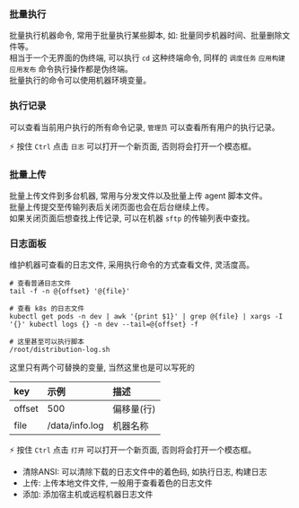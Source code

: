 ### 批量执行

批量执行机器命令, 常用于批量执行某些脚本, 如: 批量同步机器时间、批量删除文件等。  
相当于一个无界面的伪终端, 可以执行 `cd` 这种终端命令, 同样的 `调度任务` `应用构建` `应用发布` 命令执行操作都是伪终端。    
批量执行的命令可以使用机器环境变量。

### 执行记录

可以查看当前用户执行的所有命令记录, `管理员` 可以查看所有用户的执行记录。

⚡ 按住 `Ctrl` 点击 `日志` 可以打开一个新页面, 否则将会打开一个模态框。

### 批量上传

批量上传文件到多台机器, 常用与分发文件以及批量上传 agent 脚本文件。  
批量上传提交至传输列表后关闭页面也会在后台继续上传。  
如果关闭页面后想查找上传记录, 可以在机器 `sftp` 的传输列表中查找。

### 日志面板

维护机器可查看的日志文件, 采用执行命令的方式查看文件, 灵活度高。

```
# 查看普通日志文件
tail -f -n @{offset} '@{file}'

# 查看 k8s 的日志文件
kubectl get pods -n dev | awk '{print $1}' | grep @{file} | xargs -I '{}' kubectl logs {} -n dev --tail=@{offset} -f

# 这里甚至可以执行脚本
/root/distribution-log.sh
```

这里只有两个可替换的变量, 当然这里也是可以写死的

| key    | 示例             | 描述     |  
|:-------|:---------------|:-------|  
| offset | 500            | 偏移量(行) |  
| file   | /data/info.log | 机器名称   |  

⚡ 按住 `Ctrl` 点击 `打开` 可以打开一个新页面, 否则将会打开一个模态框。

* 清除ANSI: 可以清除下载的日志文件中的着色码, 如执行日志, 构建日志
* 上传: 上传本地文件文件, 一般用于查看着色的日志文件
* 添加: 添加宿主机或远程机器日志文件
